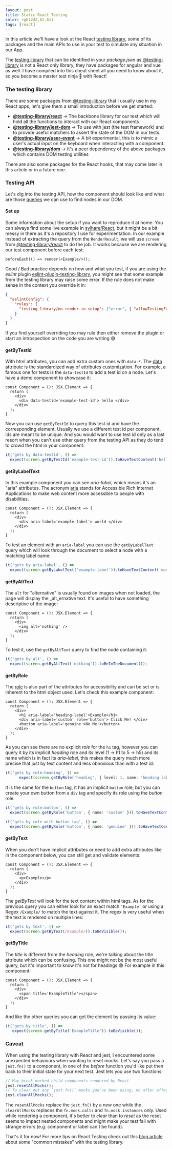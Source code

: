 ```yaml
---
layout: post
title: Static React Testing
color: rgb(242,62,61)
tags: [react]
---
```


In this article we'll have a look at the React [testing library], some of its packages and the main APIs to use in
your test to simulate any situation in our App.

The [testing library] that can be identified in your _package.json_ as [@testing-library] is not a React only library,
they have packages for angular and vue as well.
I have compiled into this cheat sheet all you need to know about it, so you become a master test ninja 🥷 with React!

### The testing library

There are some packages from [@testing-library] that I usually use in my React apps, let's give them a small
introduction before we get started:

- **[@testing-library/react]** → The backbone library for our test which will hold all the functions to interact with our
  React components
- **[@testing-library/jest-dom]** → To use with jest (the test framework) and to provide useful matchers to assert the state
  of the DOM in our tests.
- **[@testing-library/user-event]** → A bit experimental, this is to mimic a user's actual input on the keyboard when
  interacting with a component.
- **[@testing-library/dom]** → It's a peer dependency of the above packages which contains DOM testing utilities

There are also some packages for the React hooks, that may come later in this article or in a future one.

### Testing API

Let's dig into the testing API, how the component should look like and what are those [queries] we can use to find
nodes in our DOM.

#### Set up

Some information about the setup if you want to reproduce it at home. You can always find some live example in
[sylhare/React], but it might be a bit messy in there as it's a repository I use for experimentation.
In our example instead of extracting the query from the `RenderResult`, we will use `screen`
from [@testing-library/react]
to do the job. It works because we are rendering our test component before each test:

```tsx
beforeEach(() => render(<Example/>));
```

Good / Bad practice depends on how and what you test, if you are using the _eslint_
plugin [eslint-plugin-testing-library],
you might see that some example from the testing library may raise some error. If the rule does not make sense in the
context you override it in:

```json
{
  "eslintConfig": {
    "rules": {
      "testing-library/no-render-in-setup": ["error", { "allowTestingFrameworkSetupHook": "beforeEach" }]
    }
  }  
}
```

If you find yourself overriding too may rule then either remove the plugin or start an introspection on the code you 
are writing 😅

#### getByTestId

With html attributes, you can add extra custom ones with `data-*`. The [data] attribute is the standardized way of 
attributes customization. For example, a famous one for tests is the `data-testId` to add a test id on a node.
Let's have a demo component to showcase it:

```tsx
const Component = (): JSX.Element => {
  return (
    <div>
      <div data-testid='example-test-id'> hello </div>
    </div>
  );
}
```

Now you can use `getByTestId` to query this test id and have the corresponding element. Usually we use a different test
id per component, ids are meant to be unique. And you would want to use test id only as a last resort when you can't
use other query from the testing API as they do tend to crowd the html in your component:

```ts
it('gets by data-testid', () =>
  expect(screen.getByTestId('example-test-id')).toHaveTextContent('hello'));
```

#### getByLabelText

In this example component you can see _aria-label_, which means it's an "aria" attributes. The acronym [aria] stands for
Accessible Rich Internet Applications to make web content more accessible to people with disabilities.

```tsx
const Component = (): JSX.Element => {
  return (
    <div>
      <div aria-label='example-label'> world </div>
    </div>
  );
}
```

To test an element with an `aria-label` you can use the `getByLabelText` query which will look through the document to 
select a node with a matching label name:

```ts
it('gets by aria-label', () =>
  expect(screen.getByLabelText('example-label')).toHaveTextContent('world'));
```

#### getByAltText

The `alt` for "alternative" is usually found on images when not loaded, the page will display the _alt_ernative text.
It's useful to have something descriptive of the image:

```tsx
const Component = (): JSX.Element => {
  return (
    <div>
      <img alt='nothing' />
    </div>
  );
}
```

To test it, use the `getByAltText` query to find the node containing it:

```ts
it('gets by alt', () =>
  expect(screen.getByAltText('nothing')).toBeInTheDocument());
```

#### getByRole

The [role] is also part of the attributes for accessibility and can be set or is inherent to the html object used.
Let's check this example component:

```tsx
const Component = (): JSX.Element => {
  return (
    <div>
      <h1 aria-label='heading-label'>Example</h1>
      <div aria-label='custom' role='button'> Click Me! </div>
      <button aria-label='genuine'>No Me!</button>
    </div>
  );
}
```

As you can see there are no explicit _role_ for the `h1` tag, however you can query it by its implicit _heading_ role
and its level (1 -> h1 to 5 -> h5) and its name which is in fact its _aria-label_, this makes the query much more 
precise that just by text content and less obnoxious than with a test id:

```ts
it('gets by role:heading', () =>
      expect(screen.getByRole('heading', { level: 1, name: 'heading-label' })).toHaveTextContent('Example'));
```

It is the same for the `button` tag, it has an implicit `button` role, but you can create your own button from a `div` 
tag and specify its role using the _button_ role. 

```ts
it('gets by role:button', () =>
  expect(screen.getByRole('button', { name: 'custom' })).toHaveTextContent('Click Me!'));

it('gets by role with button tag', () =>
  expect(screen.getByRole('button', { name: 'genuine' })).toHaveTextContent('No Me!'));
```

#### getByText

When you don't have implicit attributes or need to add extra attributes like in the component below, 
you can still get and validate elements:

```tsx
const Component = (): JSX.Element => {
  return (
    <div>
      <p>Example</p>
    </div>
  );
}
```

The _getByText_ will look for the text content within html tags. As for the previous query you can either look for 
an exact match `'Example'` or using a Regex `/Example/` to match the text against it.
The regex is very useful when the text is rendered on multiple lines:

```ts
it('gets by text', () =>
  expect(screen.getByText(/Example/)).toBeVisible());
```

#### getByTitle

The _title_ is different from the _heading_ role, we're talking about the title attribute which can be confusing.
This one might not be the most useful query, but it's important to know it's not for headings 😅
For example in this component:

```tsx
const Component = (): JSX.Element => {
  return (
    <div>
      <span title='ExampleTitle'></span>
    </div>
  );
}
```

And like the other queries you can get the element by passing its value:

```ts
it('gets by title', () =>
   expect(screen.getByTitle('ExampleTitle')).toBeVisible());
```

### Caveat

When using the testing library with React and jest, I encountered some unexpected behaviours when wanting to reset mocks.
Let's say you pass a `jest.fn()` to a component, in one of the _before_ function you'd like put then back to their
initial state for your next test.
Jest lets you use two functions:

```js
// May break mocked child components rendered by React
jest.resetAllMocks();
// To clear out any `jest.fn()` mocks you've been using, no after effects
jest.clearAllMocks();
```

The `resetAllMocks` replace the `jest.fn()` by a new one while the `clearAllMocks` replaces the `fn.mock.calls` and
`fn.mock.instances` only.
Used while rendering a component, it's better to _clear_ than to _reset_ as the reset seems to impact nested components
and might make your test fail with strange errors (e.g. component or label can't be found).

That's it for now! For more tips on React Testing check out this [blog article] about some "common mistakes" with the 
testing library.


[testing library]: https://testing-library.com/docs/
[@testing-library]: https://www.npmjs.com/org/testing-library
[@testing-library/react]: https://www.npmjs.com/package/@testing-library/react
[@testing-library/jest-dom]: https://www.npmjs.com/package/@testing-library/jest-dom
[@testing-library/user-event]: https://www.npmjs.com/package/@testing-library/user-event
[@testing-library/dom]: https://www.npmjs.com/package/@testing-library/dom
[queries]: https://testing-library.com/docs/queries/about
[eslint-plugin-testing-library]: https://github.com/testing-library/eslint-plugin-testing-library
[sylhare/React]: https://github.com/sylhare/React
[data]: https://developer.mozilla.org/en-US/docs/Learn/HTML/Howto/Use_data_attributes
[aria]: https://developer.mozilla.org/en-US/docs/Web/Accessibility/ARIA
[role]: https://developer.mozilla.org/en-US/docs/Web/Accessibility/ARIA/Roles
[blog article]: https://kentcdodds.com/blog/common-mistakes-with-react-testing-library
